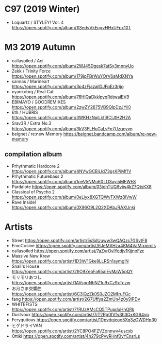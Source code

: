 # C97 (2019 Winter)

- Loquartz / STYLEY! Vol. 4 https://open.spotify.com/album/1ISedvVkEpgvHHxUFpx10T

# M3 2019 Autumn

- callasoiled / Aci https://open.spotify.com/album/2WJ45Dgesk7atSy3mnnyUo
- Zekk / Trinity Force https://open.spotify.com/album/179jpFBrWuYOrV6aMdXNYa
- sannas / Marineart https://open.spotify.com/album/3p4zFjazajlDJFqEz3rijg
- nyankobrq / Real Cat https://open.spotify.com/album/76HlQaDkklpyqRdtwaiEV9
- EBIMAYO / GOODREMIXES https://open.spotify.com/album/2zwZY2875VB9QIpDzJYii0
- 6th / HUBRIS https://open.spotify.com/album/3WKHzNqiLkfi9CIJtH2H2A
- Srav3R / Extra No.3　https://open.spotify.com/album/3kV3FLHuGaLvFq7Uzqcyvn
- beignet / re:new Memory https://beignet.bandcamp.com/album/re-new-memory


## compilation album

- Prhythmatic Hardcore 2 https://open.spotify.com/album/4NVwGCBiLld73gsKPiMf1V
- Prhythmatic Futurebass 2 https://open.spotify.com/album/1peV5NMo6XLO3uyi5MEWE8
- Pardalote https://open.spotify.com/album/03iohTUQ6viw4kZ7QtsKX8
- Classical of Psycho 2 https://open.spotify.com/album/0eLiyx8XGTQWvTXWz8lVwW
- Rave Inside! https://open.spotify.com/album/0X96O9L2Q2XDAbJRAXUnkj

# Artists

- Street https://open.spotify.com/artist/5sSdUuww3wQAQzc7GSytF8
- EmoCosine https://open.spotify.com/artist/6JeMAHza4KM4VaMixmrcIs
- callasoiled https://open.spotify.com/artist/7aZvrOvlYcdjv1KjjnoFzc
- Massive New Krew https://open.spotify.com/artist/1D3hV1Gke8LLRSn1aymglN
- Snail's House https://open.spotify.com/artist/29O9ZebFa65aIEvMaW5pQY
- モリモリあつし https://open.spotify.com/artist/1AVspqNhNZ1u9xCz9xTczw
- お月さま交響曲 https://open.spotify.com/artist/6C3lQzZk0S0JZO2MfruFGc
- fang https://open.spotify.com/artist/2G7Uffya2ZmUn4z0y9lPDv
- WHITEFISTS https://open.spotify.com/artist/71RUzAMcCQ5TPupduHhQRk
- Dustvoxx https://open.spotify.com/artist/7rT2Rg0fVfv3h3OxKG94yp
- Feryquitous https://open.spotify.com/artist/1Dpvdqieoo5Xq3zOWDHp30
- ヒゲドライVAN https://open.spotify.com/artist/2YC8PO4FZVZonnwv4uscxb
- Ottiki https://open.spotify.com/artist/4h279cPvvRHnf0yYEnsrLs

